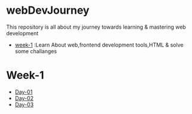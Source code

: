 # webDevJourney

This repository is all about my journey towards learning & mastering web development
* [week-1](https://github.com/Dileep-royal/webDevJourney/edit/main/README.md#week-1) :Learn About web,frontend development tools,HTML & solve some challanges
# Week-1

* [Day-01](https://github.com/Dileep-royal/webDevJourney/blob/main/markdownfiles/day01.md)
* [Day-02](https://github.com/Dileep-royal/webDevJourney/blob/main/markdownfiles/day02.md)
* [Day-03](https://github.com/Dileep-royal/webDevJourney/blob/main/markdownfiles/day03.md)
